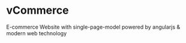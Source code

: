 vCommerce
=========

E-commerce Website with single-page-model powered by angularjs &amp; modern web technology
